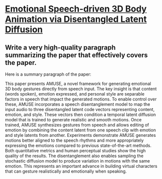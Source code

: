 # [Emotional Speech-driven 3D Body Animation via Disentangled Latent   Diffusion](https://arxiv.org/abs/2312.04466)

## Write a very high-quality paragraph summarizing the paper that effectively covers the paper.

 Here is a summary paragraph of the paper:

This paper presents AMUSE, a novel framework for generating emotional 3D body gestures directly from speech input. The key insight is that content (words spoken), emotion expressed, and personal style are separable factors in speech that impact the generated motions. To enable control over these, AMUSE incorporates a speech disentanglement model to map the input audio to three disentangled latent code vectors representing content, emotion, and style. These vectors then condition a temporal latent diffusion model that is trained to generate realistic and smooth motions. Once trained, AMUSE synthesizes gestures from speech and allows editing of emotion by combining the content latent from one speech clip with emotion and style latents from another. Experiments demonstrate AMUSE generates motions better aligned to the speech rhythms and more appropriately expressing the emotions compared to previous state-of-the-art methods. Both quantitative metrics and human perceptual studies show the high quality of the results. The disentanglement also enables sampling the stochastic diffusion model to produce variation in motions with the same emotion. This represents an important advance in building virtual characters that can gesture realistically and emotionally when speaking.
